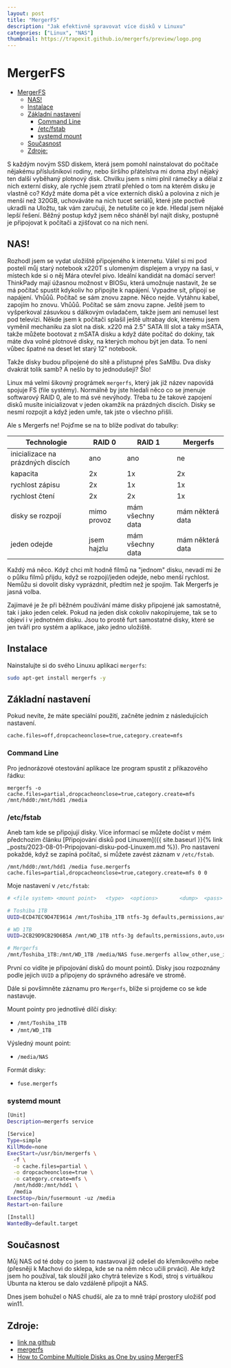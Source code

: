 ```yaml
---
layout: post
title: "MergerFS"
description: "Jak efektivně spravovat více disků v Linuxu"
categories: ["Linux", "NAS"]
thumbnail: https://trapexit.github.io/mergerfs/preview/logo.png
---
```


# MergerFS

- [MergerFS](#mergerfs)
  - [NAS!](#nas)
  - [Instalace](#instalace)
  - [Základní nastavení](#základní-nastavení)
    - [Command Line](#command-line)
    - [/etc/fstab](#etcfstab)
    - [systemd mount](#systemd-mount)
  - [Současnost](#současnost)
  - [Zdroje:](#zdroje)

S každým novým SSD diskem, která jsem pomohl nainstalovat do počítače nějakému příslušníkovi rodiny, nebo širšího přátelstva mi doma zbyl nějaký ten další vyběhaný plotnový disk. Chvilku jsem s nimi plnil rámečky a dělal z nich externí disky, ale rychle jsem ztratil přehled o tom na kterém disku je vlastně co? Když máte doma pět a více externích disků a polovina z nich je menší než 320GB, uchováváte na nich tucet seriálů, které jste poctivě ukradli na Uložtu, tak vám zaručuji, že netušíte co je kde. 
Hledal jsem nějaké lepší řešení. Běžný postup když jsem něco sháněl byl najít disky, postupně je připojovat k počítači a zjišťovat co na nich není. 

## NAS!
Rozhodl jsem se vydat uložiště připojeného k internetu. Válel si mi pod postelí můj starý notebook x220T s ulomeným displejem a vrypy na šasi, v místech kde si o něj Mára otevřel pivo. Ideální kandidát na domácí server! ThinkPady mají úžasnou možnost v BIOSu, která umožnuje nastavit, že se má počítač spustit kdykoliv ho připojíte k napájení. 
Vypadne sít, připojí se napájení. Vhůůů. Počítač se sám znovu zapne.
Něco nejde. Vytáhnu kabel, zapojím ho znovu. Vhůůů. Počítač se sám znovu zapne.
Ještě jsem to vyšperkoval zásuvkou s dálkovým ovladačem, takže jsem ani nemusel lest pod televizi. 
Někde jsem k počítači splašil ještě ultrabay dok, kterému jsem vyměnil mechaniku za slot na disk. x220 má 2.5" SATA III slot a taky mSATA, takže můžete bootovat z mSATA disku a když dáte počítač do dokiny, tak máte dva volné plotnové disky, na kterých mohou být jen data. To není vůbec špatné na deset let starý 12" notebook.

Takže disky budou připojené do sítě a přístupné přes SaMBu. Dva disky dvakrát tolik samb? A nešlo by to jednodušeji? Šlo!

Linux má velmi šikovný prográmek `mergerfs`, který jak již název napovídá spojuje FS (file systémy). Normálně by jste hledali něco co se jmenuje softwarový RAID 0, ale to má své nevýhody. Třeba tu že takové zapojení disků musíte inicializovat v jeden okamžik na prázdných discích. Disky se nesmí rozpojit a když jeden umře, tak jste o všechno přišli.

Ale s Mergerfs ne!
Pojďme se na to blíže podívat do tabulky:

| Technologie                       | RAID 0      | RAID 1           | Mergerfs         |
| --------------------------------- | ----------- | ---------------- | ---------------- |
| inicializace na prázdných discích | ano         | ano              | ne               |
| kapacita                          | 2x          | 1x               | 2x               |
| rychlost zápisu                   | 2x          | 1x               | 1x               |
| rychlost čtení                    | 2x          | 2x               | 1x               |
| disky se rozpojí                  | mimo provoz | mám všechny data | mám některá data |
| jeden odejde                      | jsem hajzlu | mám všechny data | mám některá data |

Každý má něco. Když chci mít hodně filmů na "jednom" disku, nevadí mi že o půlku filmů přijdu, když se rozpojí/jeden odejde, nebo menší rychlost. Nemůžu si dovolit disky vyprázdnit, předtím než je spojím. Tak Mergerfs je jasná volba. 

Zajímavé je že při běžném používání máme disky připojené jak samostatně, tak i jako jeden celek. Pokud na jeden disk cokoliv nakopírujeme, tak se to objeví i v jednotném disku. Jsou to prostě furt samostatné disky, které se jen tváří pro systém a aplikace, jako jedno uložiště. 

## Instalace
Nainstalujte si do svého Linuxu aplikaci `mergerfs`:
``` Bash
sudo apt-get install mergerfs -y
```

## Základní nastavení

Pokud nevíte, že máte speciální použití, začněte jedním z následujících nastavení.

`cache.files=off,dropcacheonclose=true,category.create=mfs`

### Command Line

Pro jednorázové otestování aplikace lze program spustit z příkazového řádku:

`mergerfs -o cache.files=partial,dropcacheonclose=true,category.create=mfs /mnt/hdd0:/mnt/hdd1 /media`


### /etc/fstab
Aneb tam kde se připojují disky. Více informací se můžete dočíst v mém předchozim článku [Připojování disků pod Linuxem]({{ site.baseurl }}{% link _posts/2023-08-01-Pripojovani-disku-pod-Linuxem.md %}).
Pro nastavení pokaždé, když se zapíná počítač, si můžete zavést záznam v `/etc/fstab`.

`/mnt/hdd0:/mnt/hdd1 /media fuse.mergerfs cache.files=partial,dropcacheonclose=true,category.create=mfs 0 0`

Moje nastavení v `/etc/fstab`:
``` Bash
# <file system> <mount point>   <type>  <options>       <dump>  <pass>

# Toshiba 1TB
UUID=ECD47EC9D47E9614 /mnt/Toshiba_1TB ntfs-3g defaults,permissions,auto,users,rw,nofail 0 0

# WD 1TB
UUID=2CB29D9CB29D6B5A /mnt/WD_1TB ntfs-3g defaults,permissions,auto,users,rw,nofail 0 0

# Mergerfs
/mnt/Toshiba_1TB:/mnt/WD_1TB /media/NAS fuse.mergerfs allow_other,use_ino,cache.files=partial,dropcacheonclose=true,category.create=mfs,fsname=NAS 0 0

```

První co vidíte je připojování disků do mount pointů. Disky jsou rozpoznány podle jejich `UUID` a připojeny do správného adresáře ve stromě.

Dále si povšimněte záznamu pro `Mergerfs`, blíže si projdeme co se kde nastavuje. 

Mount pointy pro jednotlivé dílčí disky:
- `/mnt/Toshiba_1TB`
- `/mnt/WD_1TB`

Výsledný mount point:
- `/media/NAS`

Formát disky:
- `fuse.mergerfs`

### systemd mount

``` Bash
[Unit]
Description=mergerfs service

[Service]
Type=simple
KillMode=none
ExecStart=/usr/bin/mergerfs \
  -f \
  -o cache.files=partial \
  -o dropcacheonclose=true \
  -o category.create=mfs \
  /mnt/hdd0:/mnt/hdd1 \
  /media
ExecStop=/bin/fusermount -uz /media
Restart=on-failure

[Install]
WantedBy=default.target
```

## Současnost
Můj NAS od té doby co jsem to nastavoval již odešel do křemíkového nebe (přesněji k Machovi do sklepa, kde se na něm něco učili prváci). Ale když jsem ho používal, tak sloužil jako chytrá televize s Kodi, stroj s virtuálkou Ubunta na kterou se dalo vzdáleně připojit a NAS.

Dnes jsem bohužel o NAS chudší, ale za to mně trápí prostory uložišť pod win11.
## Zdroje:
- [link na github](https://github.com/trapexit/mergerfs)
- [mergerfs](https://trapexit.github.io/mergerfs/preview/)
- [How to Combine Multiple Disks as One by using MergerFS](https://www.youtube.com/watch?v=9e46pz5Seo4)
